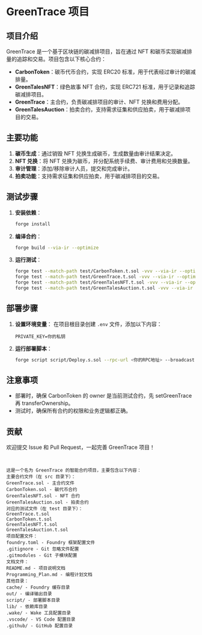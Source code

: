 # GreenTrace 项目

## 项目介绍

GreenTrace 是一个基于区块链的碳减排项目，旨在通过 NFT 和碳币实现碳减排量的追踪和交易。项目包含以下核心合约：

- **CarbonToken**：碳币代币合约，实现 ERC20 标准，用于代表经过审计的碳减排量。
- **GreenTalesNFT**：绿色故事 NFT 合约，实现 ERC721 标准，用于记录和追踪碳减排项目。
- **GreenTrace**：主合约，负责碳减排项目的审计、NFT 兑换和费用分配。
- **GreenTalesAuction**：拍卖合约，支持需求征集和供应拍卖，用于碳减排项目的交易。


## 主要功能

1. **碳币生成**：通过销毁 NFT 兑换生成碳币，生成数量由审计结果决定。
2. **NFT 兑换**：将 NFT 兑换为碳币，并分配系统手续费、审计费用和兑换数量。
3. **审计管理**：添加/移除审计人员，提交和完成审计。
4. **拍卖功能**：支持需求征集和供应拍卖，用于碳减排项目的交易。

## 测试步骤

1. **安装依赖**：

   ```bash
   forge install
   ```
2. **编译合约**：

   ```bash
   forge build --via-ir --optimize
   ```
3. **运行测试**：

   ```bash
   forge test --match-path test/CarbonToken.t.sol -vvv --via-ir --optimize
   forge test --match-path test/GreenTrace.t.sol -vvv --via-ir --optimize
   forge test --match-path test/GreenTalesNFT.t.sol -vvv --via-ir --optimize
   forge test --match-path test/GreenTalesAuction.t.sol -vvv --via-ir --optimize
   ```

## 部署步骤

1. **设置环境变量**：
   在项目根目录创建 `.env` 文件，添加以下内容：

   ```
   PRIVATE_KEY=你的私钥
   ```
2. **运行部署脚本**：

   ```bash
   forge script script/Deploy.s.sol --rpc-url <你的RPC地址> --broadcast
   ```

## 注意事项

- 部署时，确保 CarbonToken 的 owner 是当前测试合约，先 setGreenTrace 再 transferOwnership。
- 测试时，确保所有合约的权限和业务逻辑都正确。

## 贡献

欢迎提交 Issue 和 Pull Request，一起完善 GreenTrace 项目！

```


这是一个名为 GreenTrace 的智能合约项目，主要包含以下内容：
主要合约文件（在 src 目录下）：
GreenTrace.sol - 主合约文件
CarbonToken.sol - 碳代币合约
GreenTalesNFT.sol - NFT 合约
GreenTalesAuction.sol - 拍卖合约
对应的测试文件（在 test 目录下）：
GreenTrace.t.sol
CarbonToken.t.sol
GreenTalesNFT.t.sol
GreenTalesAuction.t.sol
项目配置文件：
foundry.toml - Foundry 框架配置文件
.gitignore - Git 忽略文件配置
.gitmodules - Git 子模块配置
文档文件：
README.md - 项目说明文档
Programming_Plan.md - 编程计划文档
其他目录：
cache/ - Foundry 缓存目录
out/ - 编译输出目录
script/ - 部署脚本目录
lib/ - 依赖库目录
.wake/ - Wake 工具配置目录
.vscode/ - VS Code 配置目录
.github/ - GitHub 配置目录
```
